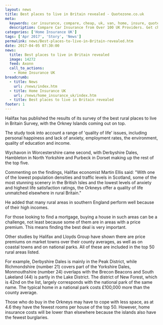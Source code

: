 ```yaml
---
layout: news
title: Best places to live in Britain revealed - Quotezone.co.uk
meta:
  keywords: car insurance, compare, cheap, uk, van, home, insure, quotes, online, comparison, bike, loans, life
  description: Compare Car Insurance from Over 100 UK Providers. Get cheap quotes online now using our fast, free, secure comparison site
categories: ['Home Insurance UK']
tags: ['Apr 2017', 'Story', 'News']
permalink: news/Best-places-to-live-in-Britain-revealed.htm
date: 2017-04-05 07:30:00
news:
  title: Best places to live in Britain revealed
  image: 14272
  feed: Axonn
  call_to_actions:
    - Home Insurance UK
breadcrumb:
  - title: News
    url: /news/index.htm
  - title: Home Insurance UK
    url: /news/home_insurance_uk/index.htm
  - title: Best places to live in Britain revealed
footer: 1
---
```


Halifax has published the results of its survey of the best rural places to live in Britain Survey, with the Orkney Islands coming out on top.

The study took into account a range of &#39;quality of life&#39; issues, including personal happiness and lack of anxiety, employment rates, the environment, quality of education and income.

Wychavon in Worcestershire came second, with Derbyshire Dales, Hambleton in North Yorkshire and Purbeck in Dorset making up the rest of the top five.

Commenting on the findings, Halifax economist Martin Ellis said: &quot;With one of the lowest population densities and traffic levels in Scotland, some of the most stunning scenery in the British Isles and the lowest levels of anxiety and highest life satisfaction ratings, the Orkneys offer a quality of life unmatched elsewhere in rural Britain.&quot;

He added that many rural areas in southern England perform well because of their high incomes.

For those looking to find a mortgage, buying a house in such areas can be a challenge, not least because some of them are in areas with a price premium. This means finding the best deal is very important.

Other studies by Halifax and Lloyds Group have shown there are price premiums on market towns over their county averages, as well as on coastal towns and on national parks. All of these are included in the top 50 rural areas listed.

For example, Derbyshire Dales is mainly in the Peak District, while Richmondshire (number 21) covers part of the Yorkshire Dales, Monmouthshire (number 24) overlaps with the Brecon Beacons and South Lakeland (44) is partly in the Lake District. The district of New Forest, which is 42nd on the list, largely corresponds with the national park of the same name. The typical home in a national park costs &pound;100,000 more than the county average.

Those who do buy in the Orkneys may have to cope with less space, as at 4.6 they have the fewest rooms per house of the top 50. However, home insurance costs will be lower than elsewhere because the islands also have the fewest burglaries.

